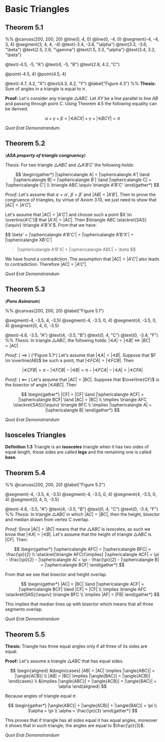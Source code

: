 # Basic Triangles

## Theorem 5.1

%%
@canvas(200, 200, 20)
@line(0, 4, 0)
@line(0, -4, 0)
@segment(-4, -4, 3, 4)
@segment(3, 4, 4, -4)
@text(-3.4, -3.8, "\alpha")
@text(3.3, -3.6, "\beta")
@text(2.5, 2.8, "\gamma")
@text(1.5, 3.3, "\alpha")
@text(3.4, 3.2, "\beta")

@text(-4.5, -5, "A")
@text(4, -5, "B")
@text(2.8, 4.2, "C")

@point(-4.5, 4)
@point(4.5, 4)

@text(-4.7, 4.2, "X")
@text(4.3, 4.2, "Y")
@label("Figure 4.3")
%%
**Thesis:** Sum of angles in a triangle is equal to $\pi$.

**Proof:** Let's consider any triangle $\triangle ABC$.
Let $XY$ be a line parallel to line $AB$ and passing through point $C$. Using
Theorem 4.5 the following equality can be derived:

$$
\alpha + \gamma + \beta = |\sphericalangle ACX| + \gamma + |\sphericalangle BCY| = \pi
$$

*Quot Erat Demonstrandum.*

## Theorem 5.2

(***ASA property of triangle congruency***)

*Thesis:* For two triangle $\triangle ABC$ and $\triangle A'B'C'$ the following
holds:

$$
\begin{gather*}
|\sphericalangle A| = |\sphericalangle A'| \land
|\sphericalangle B| = |\sphericalangle B'| \land
|\sphericalangle C| = |\sphericalangle C'| \\
\triangle ABC \equiv \triangle A'B'C'
\end{gather*}
$$

*Proof:* Let's assume that $\alpha = \alpha'$, $\beta = \beta'$ and $|AB| = |A'B'|$.
Then to prove the congruence of triangles, by virtue of Axiom 3.10, we just need to
show that $|AC| = |A'C'|$.

Let's assume that $|AC| < |A'C'|$ and choose such a point $X \in \overline{A'C'}$
that $|A'X| = |AC|$. Then $\triangle ABC \stackrel{SAS}{\equiv} \triangle A'B'X'$.
From that we have:

$$
\beta' = |\sphericalangle A'B'C'| = |\sphericalangle A'B'X'| + |\sphericalangle XB'C'|
> |\sphericalangle A'B'X| = |\sphericalangle ABC| = \beta
$$

We have found a contradiction. The assumption that $|AC| > |A'C'|$ also leads to
contradiction. Therefore $|AC| = |A'C'|$.

*Quot Erat Demonstrandum*

## Theorem 5.3

(***Pons Asinorum***)

%%
@canvas(200, 200, 20)
@label("Figure 5.1")

@segment(-4, -3.5, 4, -3.5)
@segment(-4, -3.5, 0, 4)
@segment(4, -3.5, 0, 4)
@segment(0, 4, 0, -3.5)

@text(-4.8, -3.5, "A")
@text(4, -3.5, "B")
@text(0, 4, "C")
@text(0, -3.4, "F")
%%
*Thesis:* In triangle $\triangle ABC$,
the following holds: $|\sphericalangle A| = |\sphericalangle B| \iff |BC| = |AC|$

*Proof:* ( $\implies$ ) (^Figure 5.1^) Let's assume that $|\sphericalangle A| = |\sphericalangle B|$.
Suppose that $F \in \overline{AB}$ be such a point, that $|\sphericalangle FCA| = |\sphericalangle FCB|$.
Then

$$
|\sphericalangle CFB| = \pi - |\sphericalangle FCB| - |\sphericalangle B| =
\pi - |\sphericalangle FCA| - |\sphericalangle A| = |\sphericalangle CFA|
$$

*Proof:* ( $\impliedby$ ) Let's assume that $|AC| = |BC|$. Suppose that $\overline{CF}$
is the bisector of angle $|\sphericalangle ABC|$. Then

$$
\begin{gather*}
|CF| = |CF| \land |\sphericalangle ACF| = |\sphericalangle BCF| \land |AC| = |BC| \\
\implies \triangle AFC \stackrel{SAS}{\equiv} \triangle BFC \\
\implies |\sphericalangle A| = |\sphericalangle B|
\end{gather*}
$$

*Quot Erat Demonstrandum*

## Isosceles Triangles

**Definition 1.3** Triangle is an **isosceles** triangle when it has two sides of
equal length, those sides are called **legs** and the remaining one is called **base**.

## Theorem 5.4

%%
@canvas(200, 200, 20)
@label("Figure 5.2")

@segment(-4, -3.5, 4, -3.5)
@segment(-4, -3.5, 0, 4)
@segment(4, -3.5, 0, 4)
@segment(0, 4, 0, -3.5)

@text(-4.8, -3.5, "A")
@text(4, -3.5, "B")
@text(0, 4, "C")
@text(0, -3.4, "F")
%%
*Thesis:* In triangle $\triangle ABC$ in which $|AC| = |BC|$, then the height,
bisector and median drawn from vertex C overlap.

*Proof:* Since $|AC| = |BC|$ means that the $\triangle ABC$ is isosceles, as such
we know that $|\sphericalangle A| = |\sphericalangle B|$.
Let's assume that the height of triangle $\triangle ABC$ is $|CF|$. Then:

$$
\begin{gather*}
|\sphericalangle AFC| = |\sphericalangle BFC| = \frac{\pi}{2} \\
\stackrel{\triangle AFC}{\implies}
|\sphericalangle ACF| = \pi - \frac{\pi}{2} - |\sphericalangle A|
= \pi - \frac{\pi}{2} - |\sphericalangle B|
= |\sphericalangle BCF|
\end{gather*}
$$

From that we see that bisector and height overlap.

$$
\begin{gather*}
|AC| = |BC| \land |\sphericalangle ACF| = |\sphericalangle BCF| \land |CF| = |CF| \\
\implies \triangle AFC \stackrel{SAS}{\equiv} \triangle BFC \\
\implies |AF| = |FB|
\end{gather*}
$$

This implies that median lines up with bisector which means that all three segments
overlap.

*Quot Erat Demonstrandum*

## Theorem 5.5

**Thesis:** Triangle has three equal angles only if all three of its sides are equal.

**Proof:** Let's assume a triangle $\triangle ABC$ that has equal sides.

$$
\begin{aligned}
&\begin{cases}
|AB| = |AC| \implies |\angle{ABC}| = |\angle{ACB}| \\
|AB| = |BC| \implies |\angle{BAC}| = |\angle{ACB}|
\end{cases} \\
&\implies |\angle{ABC}| = |\angle{ACB}| = |\angle{BAC}| = \alpha
\end{aligned}
$$

Because angles of triangle equal $\pi$.

$$
\begin{gather*}
|\angle{ABC}| + |\angle{ACB}| + |\angle{BAC}| = \pi \\
3\alpha = \pi \\
\alpha = \frac{\pi}{3}
\end{gather*}
$$

This proves that if triangle has all sides equal it has equal angles, moreover it
shows that in such triangle, the angles are equal to $\frac{\pi}{3}$.

*Quot Erat Demonstrandum*
